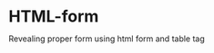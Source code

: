 # HTML-form
Revealing proper form using html form and table tag
<!-- CODE -->
<!DOCTYPE html>
<html lang="en">
<head>
    <meta charset="UTF-8">
    <meta http-equiv="X-UA-Compatible" content="IE=edge">
    <meta name="viewport" content="width=device-width, initial-scale=1.0">
    <title>HTML FORM</title>
    <style>
        * {
            margin:0;
            padding:0;
        }
        #form {
            margin:100px;
            padding:100px;
            padding-left: 150px;
            margin-left:500px;
            background-color: #243766;
            width: 300px;
            height: 250px;
        }
        span {
            font-family: Verdana;
            font-size:25px;
            color: white;
            text-align: center;
            
        }
        #name {
            width:150px;
            height: 35px;
            border-radius: 3px;
            margin-top:15px;
        }
        #email {
            width:150px;
            height:35px;
            border-radius: 3px;
        }
        #message {
            width:150px;
            height:75px;
            border-radius: 3px;
        }
        #nameandsurname {
            color:white;
            font-family:Verdana;
        }
        #emailadress {
            color:white;
            font-family:Verdana;
        }
        #messagetext {
            color:white;
            font-family:Verdana;
        }
        #submit {
            margin-top:50px;
            margin-left:50px;
            width:90px;
            height:35px;
        }
        #submit:hover{
            background-color: green;
        }
        #reset {
            margin-top:50px;
            margin-left:50px;
            width:90px;
            height:35px;
        }
        #reset:hover {
            background-color: red;
        }
    </style>
</head>
<body>
    <div id="form"> 
    <table>
        <form action="#">
            <span> Contact Me </span> 
            <tr> </tr>
            <tr>
                <td id="nameandsurname"> Name and Surname : </td> 
                <td> <input type="text" placeholder="Name and Surname..." required id="name"> </td>
            </tr>
            <tr>
                <td id="emailadress"> Email adress : </td> 
                <td> <input type="email" placeholder="Your email adress..." required id="email"></td>
            </tr>
            <tr>
                <td id="messagetext"> Message : </td> 
                <td> <input type="textarea" requrired placeholder="Your message..." id="message" rows="500" cols="50">
                    <tr>
                        <td> <input type="submit" id="submit" value="Submit"> </td>
                        <td> <input type="reset" id="reset" value="Reset"> </td>
                    </tr>
                </td>
            </tr>
            
            
        </form>
    </table>
    </div>
</body>
</html>
